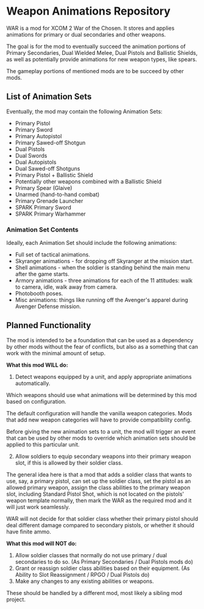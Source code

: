 #  Weapon Animations Repository

WAR is a mod for XCOM 2 War of the Chosen. It stores and applies animations for primary or dual secondaries and other weapons.

The goal is for the mod to eventually succeed the animation portions of Primary Secondaries, Dual Wielded Melee, Dual Pistols and Ballistic Shields, as well as potentially provide animations for new weapon types, like spears. 

The gameplay portions of mentioned mods are to be succeed by other mods.

## List of Animation Sets

Eventually, the mod may contain the following Animation Sets:
- Primary Pistol
- Primary Sword
- Primary Autopistol
- Primary Sawed-off Shotgun
- Dual Pistols
- Dual Swords
- Dual Autopistols
- Dual Sawed-off Shotguns
- Primary Pistol + Ballistic Shield
- Potentially other weapons combined with a Ballistic Shield
- Primary Spear (Glaive)
- Unarmed (hand-to-hand combat)
- Primary Grenade Launcher
- SPARK Primary Sword
- SPARK Primary Warhammer

### Animation Set Contents

Ideally, each Animation Set should include the following animations:
- Full set of tactical animations.
- Skyranger animations - for dropping off Skyranger at the mission start.
- Shell animations - when the soldier is standing behind the main menu after the game starts.
- Armory animations - three animations for each of the 11 attitudes: walk to camera, idle, walk away from camera.
- Photobooth poses.
- Misc animations: things like running off the Avenger's apparel during Avenger Defense mission.

## Planned Functionality

The mod is intended to be a foundation that can be used as a dependency by other mods without the fear of conflicts, but also as a something that can work with the minimal amount of setup.

**What this mod WILL do:**

1) Detect weapons equipped by a unit, and apply appropriate animations automatically.

Which weapons should use what animations will be determined by this mod based on configuration.

The default configuration will handle the vanilla weapon categories. Mods that add new weapon categories will have to provide compatibility config. 

Before giving the new animation sets to a unit, the mod will trigger an event that can be used by other mods to override which animation sets should be applied to this particular unit.

2) Allow soldiers to equip secondary weapons into their primary weapon slot, if this is allowed by their soldier class.

The general idea here is that a mod that adds a soldier class that wants to use, say, a primary pistol, can set up the soldier class, set the pistol as an allowed primary weapon, assign the class abilities to the primary weapon slot, including Standard Pistol Shot, which is not located on the pistols' weapon template normally, then mark the WAR as the required mod and it will just work seamlessly.

WAR will not decide for that soldier class whether their primary pistol should deal different damage compared to secondary pistols, or whether it should have finite ammo.

**What this mod will NOT do:**

1) Allow soldier classes that normally do not use primary / dual secondaries to do so. (As Primary Secondaries / Dual Pistols mods do)
2) Grant or reassign soldier class abilities based on their equipment. (As Ability to Slot Reassignment / RPGO / Dual Pistols do)
3) Make any changes to any existing abilities or weapons.

These should be handled by a different mod, most likely a sibling mod project.
